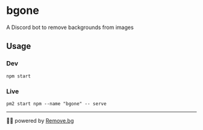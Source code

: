 # bgone

A Discord bot to remove backgrounds from images

## Usage

### Dev

```
npm start
```

### Live

```
pm2 start npm --name "bgone" -- serve
```

---

💪🏻 powered by [Remove.bg](https://www.remove.bg/)
